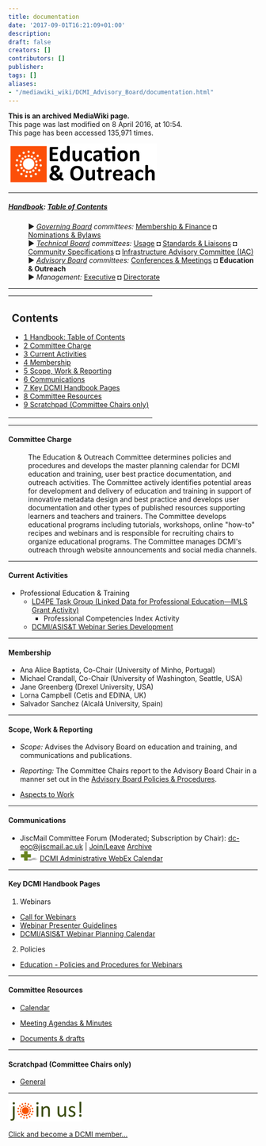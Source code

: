 ```yaml
---
title: documentation
date: '2017-09-01T16:21:09+01:00'
description: 
draft: false
creators: []
contributors: []
publisher: 
tags: []
aliases:
- "/mediawiki_wiki/DCMI_Advisory_Board/documentation.html"
---
```


 **This is an archived MediaWiki page.**  
This page was last modified on 8 April 2016, at 10:54.  
This page has been accessed 135,971 times.

[<img alt="Planning Committee logo" src="/mediawiki_wiki/images/Ed_Comm.png" width="300" height="81">](/mediawiki_wiki/images/Ed_Comm.png)

* * *

##### [Handbook](/mediawiki_wiki/DCMI_Handbook): [Table of Contents](/mediawiki_wiki/DCMI_Handbook/) 
<dl>
<dd> ► <i><a href="/mediawiki_wiki/DCMI_Governing_Board.md" title="DCMI Governing Board">Governing Board</a> committees:</i> <a href="/mediawiki_wiki/DCMI_Governing_Board/finance.md" title="DCMI Governing Board/finance">Membership &amp; Finance</a> ◘ <a href="/mediawiki_wiki/DCMI_Governing_Board/nominations.md" title="DCMI Governing Board/nominations">Nominations &amp; Bylaws</a> 
</dd>
<dd> ► <i><a href="/mediawiki_wiki/DCMI_Technical_Board.md" title="DCMI Technical Board">Technical Board</a> committees:</i> <a href="/mediawiki_wiki/DCMI_Technical_Board/usage.md" title="DCMI Technical Board/usage">Usage</a> ◘ <a href="/mediawiki_wiki/DCMI_Technical_Board/standards.md" title="DCMI Technical Board/standards">Standards &amp; Liaisons</a> ◘ <a href="/mediawiki_wiki/DCMI_Technical_Board/specifications.md" title="DCMI Technical Board/specifications">Community Specifications</a> ◘ <a href="/mediawiki_wiki/DCMI_Technical_Board/infrastructure.md" title="DCMI Technical Board/infrastructure">Infrastructure Advisory Committee (IAC)</a>
</dd>
<dd> ► <i><a href="/mediawiki_wiki/DCMI_Advisory_Board.md" title="DCMI Advisory Board">Advisory Board</a> committees:</i> <a href="/mediawiki_wiki/DCMI_Advisory_Board/meetings.md" title="DCMI Advisory Board/meetings">Conferences &amp; Meetings</a> ◘ <strong class="selflink">Education &amp; Outreach</strong>
</dd>
<dd> ► <i>Management:</i> <a href="/mediawiki_wiki/Exec_Committee.md" title="Exec Committee">Executive</a> ◘ <a href="/mediawiki_wiki/Exec_Committee/directorate.md" title="Exec Committee/directorate">Directorate</a>
</dd>
</dl>

* * *

<table id="toc" class="toc">
  <tr>
    <td>
      <div id="toctitle">
        <h2>Contents</h2>
      </div>
      <ul>
        <li class="toclevel-1"><a href="#Handbook:_Table_of_Contents"><span class="tocnumber">1</span> <span class="toctext">Handbook: Table of Contents</span></a></li>
        <li class="toclevel-1 tocsection-1"><a href="#Committee_Charge"><span class="tocnumber">2</span> <span class="toctext">Committee Charge</span></a></li>
        <li class="toclevel-1 tocsection-2"><a href="#Current_Activities"><span class="tocnumber">3</span> <span class="toctext">Current Activities</span></a></li>
        <li class="toclevel-1 tocsection-3"><a href="#Membership"><span class="tocnumber">4</span> <span class="toctext">Membership</span></a></li>
        <li class="toclevel-1 tocsection-4"><a href="#Scope.2C_Work_.26_Reporting"><span class="tocnumber">5</span> <span class="toctext">Scope, Work &amp; Reporting</span></a></li>
        <li class="toclevel-1 tocsection-5"><a href="#Communications"><span class="tocnumber">6</span> <span class="toctext">Communications</span></a></li>
        <li class="toclevel-1 tocsection-6"><a href="#Key_DCMI_Handbook_Pages"><span class="tocnumber">7</span> <span class="toctext">Key DCMI Handbook Pages</span></a></li>
        <li class="toclevel-1 tocsection-7"><a href="#Committee_Resources"><span class="tocnumber">8</span> <span class="toctext">Committee Resources</span></a></li>
        <li class="toclevel-1 tocsection-8"><a href="#Scratchpad_.28Committee_Chairs_only.29"><span class="tocnumber">9</span> <span class="toctext">Scratchpad (Committee Chairs only)</span></a></li>
      </ul>
    </td>
  </tr>
</table>


* * *

#### Committee Charge 
<dl><dd> The Education &amp; Outreach Committee determines policies and procedures and develops the master planning calendar for DCMI education and training, user best practice documentation, and outreach activities. The Committee actively identifies potential areas for development and delivery of education and training in support of innovative metadata design and best practice and develops user documentation and other types of published resources supporting learners and teachers and trainers. The Committee develops educational programs including tutorials, workshops, online "how-to" recipes and webinars and is responsible for recruiting chairs to organize educational programs. The Committee manages DCMI's outreach through website announcements and social media channels.
</dd></dl>

* * *

#### Current Activities 

- Professional Education & Training
  - [LD4PE Task Group (Linked Data for Professional Education—IMLS Grant Activity)](/mediawiki_wiki/Pet/ld4pe)
    - Professional Competencies Index Activity
  - [DCMI/ASIS&T Webinar Series Development](/mediawiki_wiki/Pet/webinars)

* * *

#### Membership 

- Ana Alice Baptista, Co-Chair (University of Minho, Portugal)
- Michael Crandall, Co-Chair (University of Washington, Seattle, USA)
- Jane Greenberg (Drexel University, USA)
- Lorna Campbell (Cetis and EDINA, UK)
- Salvador Sanchez (Alcalá University, Spain)

* * *

#### Scope, Work & Reporting 

- _Scope:_ Advises the Advisory Board on education and training, and communications and publications.
- _Reporting:_ The Committee Chairs report to the Advisory Board Chair in a manner set out in the [Advisory Board Policies & Procedures](/index.php?title=DCMI_Advisory_Board/procedures&action=edit&redlink=1 "DCMI Advisory Board/procedures (page does not exist)").

- [Aspects to Work](/mediawiki_wiki/DCMI_Advisory_Board/education/AspectsToWork)

* * *

#### Communications 

- JiscMail Committee Forum (Moderated; Subscription by Chair): [dc-eoc@jiscmail.ac.uk](mailto:dc-eoc@jiscmail.ac.uk) | [Join/Leave](http://www.jiscmail.ac.uk/lists/dc-eoc.html) [Archive](http://www.jiscmail.ac.uk/cgi-bin/wa.exe?SUBED1=dc-eoc&A=1)
- [<img alt="+ symbol" src="/mediawiki_wiki/images/Plus.jpg" width="36" height="21">](/mediawiki_wiki/images/Plus.jpg) [DCMI Administrative WebEx Calendar](https://www.google.com/calendar/embed?title=DCMI%20WebEx%20Calendar&height=600&wkst=2&bgcolor=%23ff6600&src=99h1apmg3h74clla4ufl6a009g%40group.calendar.google.com&color=%23853104&ctz=America%2FNew_York)

* * *

#### Key DCMI Handbook Pages 

1. Webinars
  - [Call for Webinars](/mediawiki_wiki/DCMI_Handbook/ASIST_Webinars/CallForWebinars)
  - [Webinar Presenter Guidelines](/mediawiki_wiki/DCMI_Handbook/ASIST_Webinars)
  - [DCMI/ASIS&T Webinar Planning Calendar](/mediawiki_wiki/DCMI_Handbook/ASIST_Webinars/calendar)
2. Policies
  - [Education - Policies and Procedures for Webinars](/mediawiki_wiki/DCMI_Advisory_Board/webinarsPolicies)

* * *

#### Committee Resources 

- [Calendar](/mediawiki_wiki/DCMI_Advisory_Board/education/calendar)

- [Meeting Agendas & Minutes](/mediawiki_wiki/DCMI_Advisory_Board/education/minutes)

- [Documents & drafts](/mediawiki_wiki/DCMI_Advisory_Board/education/documents)

* * *

#### Scratchpad (Committee Chairs only) 

- [General](/mediawiki_wiki/DCMI_Advisory_Board/scratchpad/education)

* * *

[<img alt="DCMI Handbook" src="/mediawiki_wiki/images/Join_us-150.png" width="150" height="43">](/mediawiki_wiki/images/Join_us-150.png)

[Click and become a DCMI member...](http://dublincore.org/support/#individualMember)

